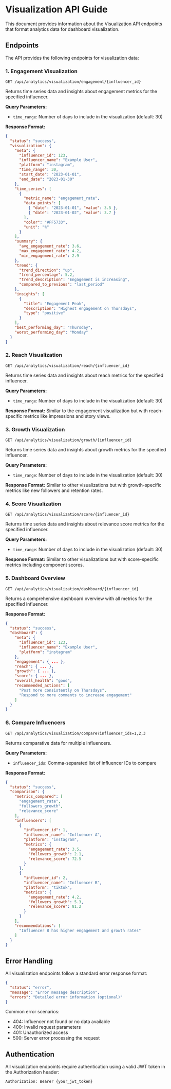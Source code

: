 # Visualization API Guide

This document provides information about the Visualization API endpoints that format analytics data for dashboard visualization.

## Endpoints

The API provides the following endpoints for visualization data:

### 1. Engagement Visualization

```
GET /api/analytics/visualization/engagement/{influencer_id}
```

Returns time series data and insights about engagement metrics for the specified influencer.

**Query Parameters:**
- `time_range`: Number of days to include in the visualization (default: 30)

**Response Format:**
```json
{
  "status": "success",
  "visualization": {
    "meta": {
      "influencer_id": 123,
      "influencer_name": "Example User",
      "platform": "instagram",
      "time_range": 30,
      "start_date": "2023-01-01",
      "end_date": "2023-01-30"
    },
    "time_series": [
      {
        "metric_name": "engagement_rate",
        "data_points": [
          { "date": "2023-01-01", "value": 3.5 },
          { "date": "2023-01-02", "value": 3.7 }
        ],
        "color": "#FF5733",
        "unit": "%"
      }
    ],
    "summary": {
      "avg_engagement_rate": 3.6,
      "max_engagement_rate": 4.2,
      "min_engagement_rate": 2.9
    },
    "trend": {
      "trend_direction": "up",
      "trend_percentage": 5.2,
      "trend_description": "Engagement is increasing",
      "compared_to_previous": "last_period"
    },
    "insights": [
      {
        "title": "Engagement Peak",
        "description": "Highest engagement on Thursdays",
        "type": "positive"
      }
    ],
    "best_performing_day": "Thursday",
    "worst_performing_day": "Monday"
  }
}
```

### 2. Reach Visualization

```
GET /api/analytics/visualization/reach/{influencer_id}
```

Returns time series data and insights about reach metrics for the specified influencer.

**Query Parameters:**
- `time_range`: Number of days to include in the visualization (default: 30)

**Response Format:**
Similar to the engagement visualization but with reach-specific metrics like impressions and story views.

### 3. Growth Visualization

```
GET /api/analytics/visualization/growth/{influencer_id}
```

Returns time series data and insights about growth metrics for the specified influencer.

**Query Parameters:**
- `time_range`: Number of days to include in the visualization (default: 30)

**Response Format:**
Similar to other visualizations but with growth-specific metrics like new followers and retention rates.

### 4. Score Visualization

```
GET /api/analytics/visualization/score/{influencer_id}
```

Returns time series data and insights about relevance score metrics for the specified influencer.

**Query Parameters:**
- `time_range`: Number of days to include in the visualization (default: 30)

**Response Format:**
Similar to other visualizations but with score-specific metrics including component scores.

### 5. Dashboard Overview

```
GET /api/analytics/visualization/dashboard/{influencer_id}
```

Returns a comprehensive dashboard overview with all metrics for the specified influencer.

**Response Format:**
```json
{
  "status": "success",
  "dashboard": {
    "meta": {
      "influencer_id": 123,
      "influencer_name": "Example User",
      "platform": "instagram"
    },
    "engagement": { ... },
    "reach": { ... },
    "growth": { ... },
    "score": { ... },
    "overall_health": "good",
    "recommended_actions": [
      "Post more consistently on Thursdays",
      "Respond to more comments to increase engagement"
    ]
  }
}
```

### 6. Compare Influencers

```
GET /api/analytics/visualization/compare?influencer_ids=1,2,3
```

Returns comparative data for multiple influencers.

**Query Parameters:**
- `influencer_ids`: Comma-separated list of influencer IDs to compare

**Response Format:**
```json
{
  "status": "success",
  "comparison": {
    "metrics_compared": [
      "engagement_rate", 
      "followers_growth", 
      "relevance_score"
    ],
    "influencers": [
      {
        "influencer_id": 1,
        "influencer_name": "Influencer A",
        "platform": "instagram",
        "metrics": {
          "engagement_rate": 3.5,
          "followers_growth": 2.1,
          "relevance_score": 72.5
        }
      },
      {
        "influencer_id": 2,
        "influencer_name": "Influencer B",
        "platform": "tiktok",
        "metrics": {
          "engagement_rate": 4.2,
          "followers_growth": 5.3,
          "relevance_score": 81.2
        }
      }
    ],
    "recommendations": [
      "Influencer B has higher engagement and growth rates"
    ]
  }
}
```

## Error Handling

All visualization endpoints follow a standard error response format:

```json
{
  "status": "error",
  "message": "Error message description",
  "errors": "Detailed error information (optional)"
}
```

Common error scenarios:
- 404: Influencer not found or no data available
- 400: Invalid request parameters
- 401: Unauthorized access
- 500: Server error processing the request

## Authentication

All visualization endpoints require authentication using a valid JWT token in the Authorization header:

```
Authorization: Bearer {your_jwt_token}
```